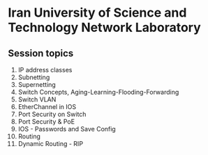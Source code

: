 # Iran University of Science and Technology Network Laboratory

## Session topics
1.	IP address classes
2.	Subnetting
3.	Supernetting
4.	Switch Concepts, Aging-Learning-Flooding-Forwarding
5.	Switch VLAN
6.	EtherChannel in IOS
7.	Port Security on Switch
8.	Port Security & PoE
9.	IOS - Passwords and Save Config
10.	Routing
11.	Dynamic Routing - RIP
